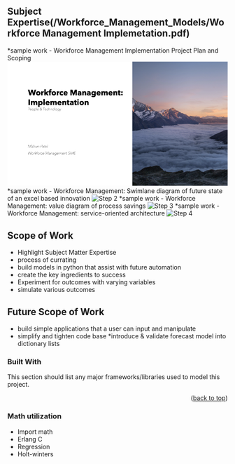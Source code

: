 ## Subject Expertise(/Workforce_Management_Models/Workforce Management Implemetation.pdf) ##
*sample work - Workforce Management Implementation Project Plan and Scoping
![Step 1](Images/MithunP_WFMimplementation.001.png)
*sample work - Workforce Management: Swimlane diagram of future state of an excel based innovation
![Step 2](Workforce_Management_Models/Images/MithunP_WFMimplementation.010.png)
*sample work - Workforce Management: value diagram of process savings
![Step 3](/Workforce_Management_Models/Images/MithunP_WFMimplementation.011.png)
*sample work - Workforce Management: service-oriented architecture
![Step 4](/Workforce_Management_Models/Images/MithunP_WFMimplementation.019.png)

<!-- ABOUT THE PROJECT -->
## Scope of **Work**
* Highlight Subject Matter Expertise
* process of currating
* build models in python that assist with future automation
* create the key ingredients to success
* Experiment for outcomes with varying variables
* simulate various outcomes

## Future Scope of **Work**
* build simple applications that a user can input and manipulate
* simplify and tighten code base
*introduce & validate forecast model into dictionary lists

### Built With

This section should list any major frameworks/libraries used to model this project. 


<p align="right">(<a href="#readme-top">back to top</a>)</p>

### Math utilization
* Import math
* Erlang C 
* Regression
* Holt-winters
